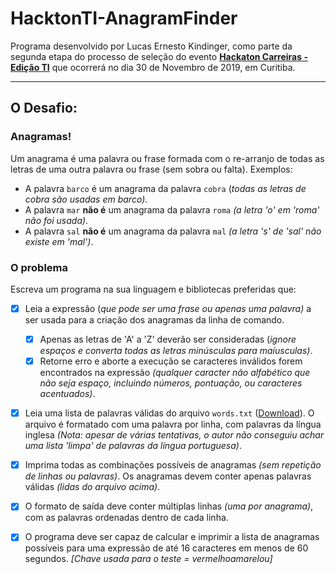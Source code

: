 # HacktonTI-AnagramFinder

Programa desenvolvido por Lucas Ernesto Kindinger, como parte da segunda etapa do processo de seleção do evento **[Hackaton Carreiras - Edição TI](http://materiais.up.edu.br/hack-ti)** que ocorrerá no dia 30 de Novembro de 2019, em Curitiba.

---

## O Desafio:

### Anagramas!
Um anagrama é uma palavra ou frase formada com o re-arranjo de todas as letras de uma outra palavra ou frase (sem sobra ou falta). Exemplos:

- A palavra `barco` é um anagrama da palavra `cobra` (*todas as letras de cobra são usadas em barco)*.
- A palavra `mar` **não é** um anagrama da palavra `roma` *(a letra 'o' em 'roma' não foi usada)*.
- A palavra `sal` **não é** um anagrama da palavra `mal` *(a letra 's' de 'sal' não existe em 'mal')*.

### O problema 
Escreva um programa na sua linguagem e bibliotecas preferidas que:

- [x] Leia a expressão (*que pode ser uma frase ou apenas uma palavra)* a ser usada para a criação dos anagramas da linha de comando.
  - [x] Apenas as letras de 'A' a 'Z' deverão ser consideradas (*ignore espaços e converta todas as letras minúsculas para maíusculas)*.
  - [x] Retorne erro e aborte a execução se caracteres inválidos forem encontrados na expressão *(qualquer caracter não alfabético que não seja espaço, incluindo números, pontuação, ou caracteres acentuados)*.

- [x] Leia uma lista de palavras válidas do arquivo `words.txt` ([Download](https://osprogramadores.com/desafios/d06/words.txt)). O arquivo é formatado com uma palavra por linha, com palavras da língua inglesa *(Nota: apesar de várias tentativas, o autor não conseguiu achar uma lista 'limpa' de palavras da língua portuguesa)*.

- [x] Imprima todas as combinações possíveis de anagramas *(sem repetição de linhas ou palavras)*. Os anagramas devem conter apenas palavras válidas *(lidas do arquivo acima)*.

- [x] O formato de saída deve conter múltiplas linhas *(uma por anagrama)*, com as palavras ordenadas dentro de cada linha.

- [x] O programa deve ser capaz de calcular e imprimir a lista de anagramas possíveis para uma expressão de até 16 caracteres em menos de 60 segundos. *[Chave usada para o teste = vermelhoamarelou]*